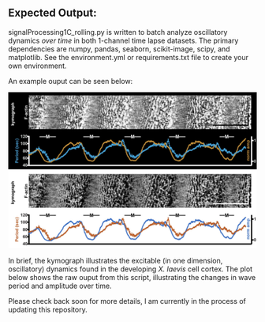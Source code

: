 ## Expected Output:

signalProcessing1C_rolling.py is written to batch analyze oscillatory dynamics _over time_ in both 1-channel time lapse datasets. The primary dependencies are numpy, pandas, seaborn, scikit-image, scipy, and matplotlib. See the environment.yml or requirements.txt file to create your own environment. 

An example ouput can be seen below:

![GitHub-Mark-Light](https://github.com/zacswider/README_Images/blob/main/rollingOutput_dark.jpg#gh-dark-mode-only)![GitHub-Mark-Dark](https://github.com/zacswider/README_Images/blob/main/rollingOutput_light.jpg#gh-light-mode-only)

In brief, the kymograph illustrates the excitable (in one dimension, oscillatory) dynamics found in the developing _X. laevis_ cell cortex. The plot below shows the raw ouput from this script, illustrating the changes in wave period and amplitude over time. 

Please check back soon for more details, I am currently in the process of updating this repository.
